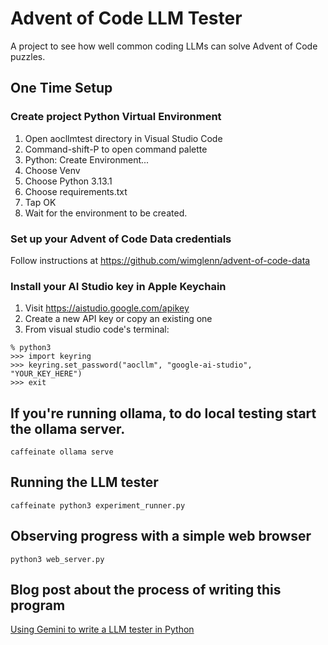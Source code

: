 # Advent of Code LLM Tester

A project to see how well common coding LLMs can solve Advent of Code
puzzles.

## One Time Setup

### Create project Python Virtual Environment

1. Open aocllmtest directory in Visual Studio Code
2. Command-shift-P to open command palette
3. Python: Create Environment...
4. Choose Venv
5. Choose Python 3.13.1
6. Choose requirements.txt
7. Tap OK
8. Wait for the environment to be created.

### Set up your Advent of Code Data credentials

Follow instructions at <https://github.com/wimglenn/advent-of-code-data>

### Install your AI Studio key in Apple Keychain

1. Visit <https://aistudio.google.com/apikey>
2. Create a new API key or copy an existing one
3. From visual studio code's terminal:

``` shell
% python3
>>> import keyring
>>> keyring.set_password("aocllm", "google-ai-studio", "YOUR_KEY_HERE")
>>> exit
```

## If you're running ollama, to do local testing start the ollama server.

``` shell
caffeinate ollama serve
```


## Running the LLM tester

``` shell
caffeinate python3 experiment_runner.py
```

## Observing progress with a simple web browser

``` shell
python3 web_server.py
```

## Blog post about the process of writing this program

[Using Gemini to write a LLM tester in Python](https://jackpal.github.io/2024/12/27/Writing_a_llm_testing_framework_with_Gemini.html)
